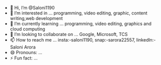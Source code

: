 - 👋 Hi, I’m @Saloni1190
- 👀 I’m interested in ... programming, video editing, graphic, content writing,web development 
- 🌱 I’m currently learning ... programming, video editing, graphics and cloud computing 
- 💞️ I’m looking to collaborate on ... Google, Microsoft, TCS
- 📫 How to reach me ... insta:-saloni1190, snap:-sarora22557, linkedln:- Saloni Arora
- 😄 Pronouns: ...
- ⚡ Fun fact: ... 

<!---
Saloni1190/Saloni1190 is a ✨ special ✨ repository because its `README.md` (this file) appears on your GitHub profile.
You can click the Preview link to take a look at your changes.
--->
